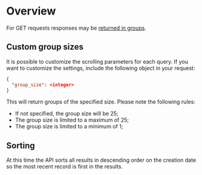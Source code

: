 # Overview

For GET requests responses may be [returned in groups](./results_scrolling.md).

## Custom group sizes

It is possible to customize the scrolling parameters for each query. If you want to customize the settings, include the following object in your request:

```JSON
{
  "group_size": <integer>
}
```

This will return groups of the specified size. Please note the following rules:

- If not specified, the group size will be 25;
- The group size is limited to a maximum of 25;
- The group size is limited to a minimum of 1;

## Sorting

At this time the API sorts all results in descending order on the creation date so the most recent record is first in the results.
